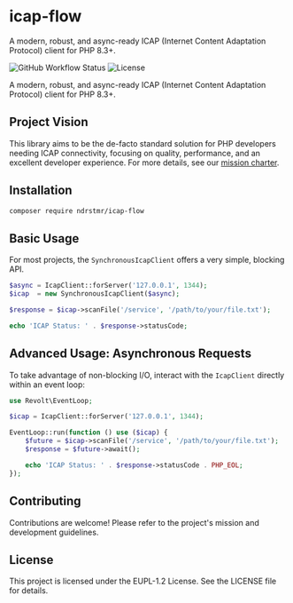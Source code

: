 # icap-flow
A modern, robust, and async-ready ICAP (Internet Content Adaptation Protocol) client for PHP 8.3+.

![GitHub Workflow Status](https://img.shields.io/github/actions/workflow/status/ndrstmr/icap-flow/ci.yml?branch=main)
![License](https://img.shields.io/github/license/ndrstmr/icap-flow)

A modern, robust, and async-ready ICAP (Internet Content Adaptation Protocol) client for PHP 8.3+.

## Project Vision

This library aims to be the de-facto standard solution for PHP developers needing ICAP connectivity, focusing on quality, performance, and an excellent developer experience. For more details, see our [mission charter](docs/agent.md).

## Installation

```bash
composer require ndrstmr/icap-flow
```

## Basic Usage

For most projects, the `SynchronousIcapClient` offers a very simple, blocking API.

```php
$async = IcapClient::forServer('127.0.0.1', 1344);
$icap  = new SynchronousIcapClient($async);

$response = $icap->scanFile('/service', '/path/to/your/file.txt');

echo 'ICAP Status: ' . $response->statusCode;
```

## Advanced Usage: Asynchronous Requests

To take advantage of non-blocking I/O, interact with the `IcapClient` directly
within an event loop:

```php
use Revolt\EventLoop;

$icap = IcapClient::forServer('127.0.0.1', 1344);

EventLoop::run(function () use ($icap) {
    $future = $icap->scanFile('/service', '/path/to/your/file.txt');
    $response = $future->await();

    echo 'ICAP Status: ' . $response->statusCode . PHP_EOL;
});
```

## Contributing

Contributions are welcome! Please refer to the project's mission and development guidelines.

## License

This project is licensed under the EUPL-1.2 License. See the LICENSE file for details.

